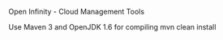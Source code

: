 Open Infinity - Cloud Management Tools

Use Maven 3 and OpenJDK 1.6 for compiling
mvn clean install
